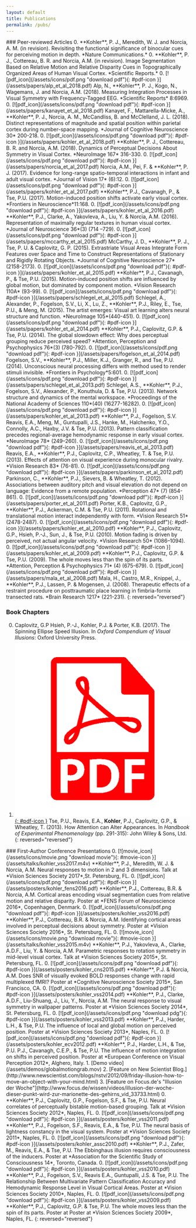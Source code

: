 ```yaml
---
layout: default
title: Publications
permalink: /pubs/
---
```

<div class="row">
<div class="column">
### Peer-reviewed Articles
0. **Kohler**, P. J., Meredith, W. J. and Norcia, A. M. (in revision). Revisiting the functional significance of binocular cues for perceiving motion in depth. *Nature Communications.*
0. **Kohler**, P. J., Cottereau, B. R. and Norcia, A.M. (in revision). Image Segmentation Based on Relative Motion and Relative Disparity Cues in Topographically Organized Areas of Human Visual Cortex. *Scientific Reports.*
0. [![pdf_icon](/assets/icons/pdf.png "download pdf"){: #pdf-icon }](/assets/papers/alp_et_al_2018.pdf) 
	Alp, N., **Kohler**, P. J., Kogo, N., Wagemans, J. and Norcia, A.M. (2018). Measuring Integration Processes in Visual Symmetry with Frequency-Tagged EEG. *Scientific Reports* 8:6969. 
0. [![pdf_icon](/assets/icons/pdf.png "download pdf"){: #pdf-icon }](/assets/papers/kanayet_et_al_2018.pdf) 
	Kanayet, F., Mattarella-Micke, A., **Kohler**, P. J., Norcia, A. M., McCandliss, B. and  McClelland, J. L. (2018). Distinct representations of magnitude and spatial position within parietal cortex during number-space mapping. *Journal of Cognitive Neuroscience 30* 200-218.
0. [![pdf_icon](/assets/icons/pdf.png "download pdf"){: #pdf-icon }](/assets/papers/kohler_et_al_2018.pdf) 
	**Kohler**, P. J., Cottereau, B. R. and Norcia, A.M. (2018). Dynamics of Perceptual Decisions About Symmetry in Visual Cortex. *NeuroImage 167* 316-330.
0. [![pdf_icon](/assets/icons/pdf.png "download pdf"){: #pdf-icon }](/assets/papers/norcia_et_al_2017.pdf) 
	Norcia, A.M., Pei, F. & **Kohler**, P. J. (2017). Evidence for long-range spatio-temporal interactions in infant and adult visual cortex. *Journal of Vision 17* (6):12.
0. [![pdf_icon](/assets/icons/pdf.png "download pdf"){: #pdf-icon }](/assets/papers/kohler_et_al_2017.pdf) 
	**Kohler**, P.J., Cavanagh, P., &amp; Tse, P.U. (2017). Motion-induced position shifts activate early visual cortex. *Frontiers in Neuroscience*11:168.
0. [![pdf_icon](/assets/icons/pdf.png "download pdf"){: #pdf-icon }](/assets/papers/kohler_et_al_2016.pdf)
	**Kohler**, P.J., Clarke, A., Yakovleva, A., Liu, Y. & Norcia, A.M. (2016). Representation of maximally regular textures in human visual cortex. *Journal of Neuroscience 36*(3) (714 –729).
0. [![pdf_icon](/assets/icons/pdf.png "download pdf"){: #pdf-icon }](/assets/papers/mccarthy_et_al_2015.pdf)
	McCarthy, J. D., **Kohler**, P. J., Tse, P. U. & Caplovitz, G. P. (2015). Extrastriate Visual Areas Integrate Form Features over Space and Time to Construct Representations of Stationary and Rigidly Rotating Objects. *Journal of Cognitive Neuroscience 27*(2158-2173).
0. [![pdf_icon](/assets/icons/pdf.png "download pdf"){: #pdf-icon }](/assets/papers/kohler_et_al_2015.pdf)
	**Kohler**, P.J., Cavanagh, P., &amp; Tse, P.U. (2015). Motion-induced position shifts are influenced by global motion, but dominated by component motion. *Vision Research 110A* (93-99).
0. [![pdf_icon](/assets/icons/pdf.png "download pdf"){: #pdf-icon }](/assets/papers/schlegel_et_al_2015.pdf)
	Schlegel, A., Alexander, P., Fogelson, S.V., Li, X., Lu, Z., **Kohler**, P.J., Riley, E., Tse, P.U., &amp; Meng, M. (2015). The artist emerges: Visual art learning alters neural structure and function. *NeuroImage 105*(440-451).
0. [![pdf_icon](/assets/icons/pdf.png "download pdf"){: #pdf-icon }](/assets/papers/kohler_et_al_2014.pdf)
	**Kohler**, P.J., Caplovitz, G.P. &amp; Tse, P.U. (2014). The global slowdown effect: Why does perceptual grouping reduce perceived speed? *Attention, Perception and Psychophysics 76*(3) (780-792).
0. [![pdf_icon](/assets/icons/pdf.png "download pdf"){: #pdf-icon }](/assets/papers/fogelson_et_al_2014.pdf)
	Fogelson, S.V., **Kohler**, P.J., Miller, K.J., Granger, R., and Tse, P.U. (2014). Unconscious neural processing differs with method used to render stimuli invisible. *Frontiers in Psychology*5:601.
0. [![pdf_icon](/assets/icons/pdf.png "download pdf"){: #pdf-icon }](/assets/papers/schlegel_et_al_2013.pdf)
	Schlegel, A.S., **Kohler**, P.J., Fogelson, S.V., Alexander, P., Konuthula, D. &amp; Tse, P.U. (2013). Network structure and dynamics of the mental workspace. *Proceedings of the National Academy of Sciences 110*(40) (16277-16282).
0. [![pdf_icon](/assets/icons/pdf.png "download pdf"){: #pdf-icon }](/assets/papers/kohler_et_al_2013.pdf)
	**Kohler**, P.J., Fogelson, S.V. Reavis, E.A., Meng, M., Guntupalli, J.S., Hanke, M., Halchenko, Y.O., Connolly, A.C., Haxby, J.V. &amp; Tse, P.U. (2013). Pattern classification precedes regional-average hemodynamic response in early visual cortex. *NeuroImage 78* (249–260).
0. [![pdf_icon](/assets/icons/pdf.png "download pdf"){: #pdf-icon }](/assets/papers/reavis_et_al_2013.pdf)
	Reavis, E.A., **Kohler**, P.J., Caplovitz, C.P., Wheatley, T. &amp; Tse, P.U. (2013). Effects of attention on visual experience during monocular rivalry. *Vision Research 83* (76-81).
0. [![pdf_icon](/assets/icons/pdf.png "download pdf"){: #pdf-icon }](/assets/papers/parkinson_et_al_2012.pdf)
	Parkinson, C., **Kohler**, P.J., Sievers, B. &amp; Wheatley, T. (2012). Associations between auditory pitch and visual elevation do not depend on language: Evidence from a remote population. *Perception 47* (7) (854-861).
0. [![pdf_icon](/assets/icons/pdf.png "download pdf"){: #pdf-icon }](/assets/papers/porter_et_al_2011.pdf)
	Porter, K.B., Caplovitz, G.P., **Kohler**, P.J., Ackerman, C.M. &amp; Tse, P.U. (2011). Rotational and translational motion interact independently with form. *Vision Research 51* (2478-2487).
0. [![pdf_icon](/assets/icons/pdf.png "download pdf"){: #pdf-icon }](/assets/papers/kohler_et_al_2010.pdf)
	**Kohler**, P.J., Caplovitz, G.P., Hsieh, P.-J., Sun, J., &amp; Tse, P.U. (2010). Motion fading is driven by perceived, not actual angular velocity. *Vision Research 50* (1086–1094).
0. [![pdf_icon](/assets/icons/pdf.png "download pdf"){: #pdf-icon }](/assets/papers/kohler_et_al_2009.pdf)
	**Kohler**, P.J., Caplovitz, G.P. &amp; Tse, P.U. (2009). The whole moves less than the spin of its parts. *Attention, Perception &amp; Psychophysics 71* (4) (675-679).
0. [![pdf_icon](/assets/icons/pdf.png "download pdf"){: #pdf-icon }](/assets/papers/mala_et_al_2008.pdf)
	Mala, H., Castro, M.R., Knippel, J., **Kohler**, P.J., Lassen, P. &amp; Mogensen, J. (2008). Therapeutic effects of a restraint procedure on posttraumatic place learning in fimbria-fornix transected rats. *Brain Research 1217* (221-231).
{: reversed="reversed"}

### Book Chapters	
0. Caplovitz, G.P Hsieh, P.-J., Kohler, P.J. &amp; Porter, K.B. (2017). The Spinning Ellipse Speed Illusion. In *Oxford Compendium of Visual Illusions*: Oxford University Press.
0. [![pdf_icon](/assets/icons/pdf.png "download pdf"){: #pdf-icon }](/assets/papers/tse_et_al_2013.pdf)
	Tse, P.U., Reavis, E.A., **Kohler**, P.J., Caplovitz, G.P., &amp; Wheatley, T. (2013). How Attention can Alter Appearances. In *Handbook of Experimental Phenomenology* (pp. 291-315): John Wiley & Sons, Ltd.
{: reversed="reversed"}
</div>
<div class="column">
### First-Author Conference Presentations
0. [![movie_icon](/assets/icons/movie.png "download movie"){: #movie-icon }](/assets/talks/kohler_vss2017.m4v)
	**Kohler**, P.J., Meredith, W. J. & Norcia, A.M. Neural responses to motion in 2 and 3 dimensions. Talk at *Vision Sciences Society 2017*,St. Petersburg, FL.
0. [![pdf_icon](/assets/icons/pdf.png "download pdf"){: #pdf-icon }](/assets/posters/kohler_fens2016.pdf)
 	**Kohler**, P.J., Cottereau, B.R. & Norcia, A.M. Cortical areas encoding visual segmentation cues from relative motion and relative disparity. Poster at *FENS Forum of Neuroscience 2016*, Copenhagen, Denmark.
 0. [![pdf_icon](/assets/icons/pdf.png "download pdf"){: #pdf-icon }](/assets/posters/kohler_vss2016.pdf)
 	**Kohler**, P.J., Cottereau, B.R. & Norcia, A.M. Identifying cortical areas involved in perceptual decisions about symmetry. Poster at *Vision Sciences Society 2016*, St. Petersburg, FL.
 0. [![movie_icon](/assets/icons/movie.png "download movie"){: #movie-icon }](/assets/talks/kohler_vss2015.m4v)
 	**Kohler**, P.J., Yakovleva, A., Clarke, A.D.F., Liu, Y. & Norcia, A.M. Parametric responses to rotation symmetry in mid-level visual cortex. Talk at *Vision Sciences Society 2015*, St. Petersburg, FL.
 0. [![pdf_icon](/assets/icons/pdf.png "download pdf"){: #pdf-icon }](/assets/posters/kohler_cns2015.pdf)
 	**Kohler**, P.J. & Norcia, A.M. Does SNR of visually evoked BOLD responses change with rapid multiplexed fMRI? Poster at *Cognitive Neuroscience Society 2015*, San Francisco, CA.
 0. [![pdf_icon](/assets/icons/pdf.png "download pdf"){: #pdf-icon }](/assets/posters/kohler_vss2014.pdf)
 	**Kohler**, P.J., Clarke, A.D.F., Liu-Shuang, J., Liu, Y., Norcia, A.M. The neural response to visual symmetry in wallpaper patterns. Poster at *Vision Sciences Society 2014*, St. Petersburg, FL.
0. [![pdf_icon](/assets/icons/pdf.png "download pdg"){: #pdf-icon }](/assets/posters/kohler_vss2013.pdf)
 	**Kohler**, P.J., Harder, L.H., & Tse, P.U. The influence of local and global motion on perceived position. Poster at *Vision Sciences Society 2013*, Naples, FL.
0. [![pdf_icon](/assets/icons/pdf.png "download pdf"){: #pdf-icon }](/assets/posters/kohler_ecv2012.pdf)
 	**Kohler**, P.J., Harder, L.H., & Tse, P.U. P.J., Cavanagh, C.E.P., & Tse, P.U. The influence of motion integration on shifts in perceived position. Poster at *European Conference on Visual Perception 2012*, Alghero, Italy. 1. [Demo video](/assets/demos/globalmotiongrab.mov) 2. [Feature on New Scientist Blog.](http://www.newscientist.com/blogs/nstv/2012/09/friday-illusion-how-to-move-an-object-with-your-mind.html) 3. [Feature on Focus.de's "Illusion der Woche"](http://www.focus.de/wissen/videos/illusion-der-woche-dieser-punkt-wird-zur-marionette-des-gehirns_vid_33733.html)
0. **Kohler**, P.J., Caplovitz, G.P., Fogelson, S.F., & Tse, P.U. Neural correlates of perceptually bistable motion-based grouping. Talk at *Vision Sciences Society 2012*, Naples, FL.
0. [![pdf_icon](/assets/icons/pdf.png "download pdf"){: #pdf-icon }](/assets/posters/kohler_vss2011.pdf)
 	**Kohler**, P.J., Fogelson, S.F., Reavis, E.A., & Tse, P.U. The neural basis of lightness constancy in the visual system. Poster at *Vision Sciences Society 2011*, Naples, FL.
0. [![pdf_icon](/assets/icons/pdf.png "download pdf"){: #pdf-icon }](/assets/posters/kohler_assc2010.pdf)
 	**Kohler**, P.J., Zafer, M., Reavis, E.A., & Tse, P.U. The Ebbinghaus illusion requires consciousness of the inducers. Poster at *Association for the Scientific Study of Consciousness 14*, Toronto, Canada.
0. [![pdf_icon](/assets/icons/pdf.png "download pdf"){: #pdf-icon }](/assets/posters/kohler_vss2010.pdf)
	**Kohler**, P.J., Fogelson, S.V., Reavis E.A., Guntupalli, J.S. & Tse, P.U. The Relationship Between Multivariate Pattern Classification Accuracy and Hemodynamic Response Level in Visual Cortical Areas. Poster at *Vision Sciences Society 2010*, Naples, FL.
0. [![pdf_icon](/assets/icons/pdf.png "download pdf"){: #pdf-icon }](/assets/posters/kohler_vss2009.pdf)
	**Kohler**, P.J., Caplovitz, G.P. & Tse, P.U. The whole moves less than the spin of its parts. Poster at Poster at *Vision Sciences Society 2009*, Naples, FL.
{: reversed="reversed"}
</div>
</div>